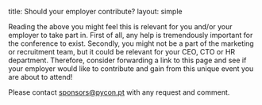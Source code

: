 title: Should your employer contribute?
layout: simple

Reading the above you might feel this is relevant for you and/or your employer to take part in. First of all, any help is tremendously important for the conference to exist. Secondly, you might not be a part of the marketing or recruitment team, but it could be relevant for your CEO, CTO or HR department. Therefore, consider forwarding a link to this page and see if your employer would like to contribute and gain from this unique event you are about to attend!


Please contact [sponsors@pycon.pt](mailto:sponsors@pycon.pt) with any request and comment.
